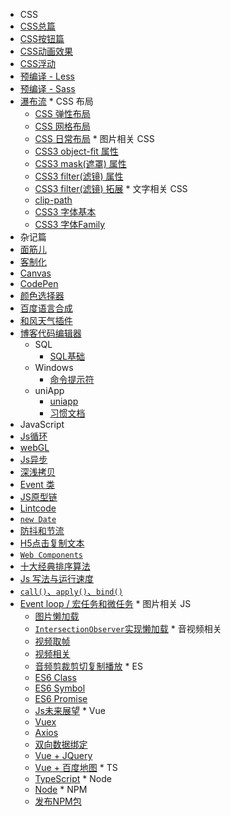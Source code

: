 
*  CSS
  *  [CSS总篇](css/css.md)
  *  [CSS按钮篇](css/button.md)
  *  [CSS动画效果](css/animation.md)
  *  [CSS浮动](css/float.md)
  *  [预编译 - Less](css/less.md)
  *  [预编译 - Sass](css/sass.md)
  *  [瀑布流](css/waterfall.md)
    *  CSS 布局
        *  [CSS 弹性布局](css/flex.md)
        *  [CSS 网格布局](css/grid.md)
        *  [CSS 日常布局](css/layout.md)
    *  图片相关 CSS
        *  [CSS3 object-fit 属性](css/fit.md)
        *  [CSS3 mask(遮罩) 属性](css/mask.md)
        *  [CSS3 filter(滤镜) 属性](css/filter.md)
        *  [CSS3 filter(滤镜) 拓展](css/drop.md)
    *  文字相关 CSS
        *  [clip-path](css/clip.md)
        *  [CSS3 字体基本](css/font.md)
        *  [CSS3 字体Family](css/family.md)
*  杂记篇
  *  [面筋儿](notes/face.md)
  *  [客制化](notes/keyboard.md)
  *  [Canvas](notes/canvas.md)
  *  [CodePen](notes/codepen.md)
  *  [颜色选择器](notes/color.md)
  *  [百度语言合成](notes/baidu.md)
  *  [和风天气插件](notes/hefeng.md)
  *  [博客代码编辑器](notes/note.md)
      * SQL
        *  [SQL基础](sql/query.md)
      * Windows
        *  [命令提示符](win/bash.md)
      * uniApp
        *  [uniapp](uniapp/uni.md)
        *  [习惯文档](uniapp/base.md)
*  JavaScript
  *  [Js循环](js/for.md)
  *  [webGL](notes/webgl.md)
  *  [Js异步](notes/Async.md)
  *  [深浅拷贝](js/deep.md)
  *  [Event 类](js/event.md)
  *  [JS原型链](js/prototype.md)
  *  [Lintcode](js/lintcode.md)
  *  [`new Date`](js/date.md)
  *  [防抖和节流](notes/debounce.md)
  *  [H5点击复制文本](notes/copy.md)
  *  [`Web Components`](js/components.md)
  *  [十大经典排序算法](js/algorithm.md)
  *  [Js 写法与运行速度](js/speed.md)
  *  [`call()`、`apply()`、`bind()`](js/cab.md)
  *  [Event loop / 宏任务和微任务](js/loop.md)
    * 图片相关 JS
      *  [图片懒加载](js/lazy.md)
      *  [`IntersectionObserver`实现懒加载](js/intersection.md)
    * 音视频相关
      *  [视频取帧](notes/video.md)
      *  [视频相关](js/barrage.md)
      *  [音频剪裁剪切复制播放](js/video.md)
    * ES
      *  [ES6 Class](js/class.md)
      *  [ES6 Symbol](js/symbol.md)
      *  [ES6 Promise](js/promise.md)
      *  [Js未来展望](js/future.md)
    * Vue
      *  [Vuex](vue/vuex.md)
      *  [Axios](vue/axios.md)
      *  [双向数据绑定](vue/property.md)
      *  [Vue + JQuery](vue/jquery.md)
      *  [Vue + 百度地图](vue/map.md)
    * TS
      *  [TypeScript](ts/ts.md)
    * Node
      *  [Node](node/node.md)
    *  NPM
      *  [发布NPM包](node/npm.md)




<!-- 侧边栏样式 -->
<style>
.sidebar {
    user-select: none;
}
.sidebar-nav li>p {
  font-size: 16px;
  font-weight: 600;
  color: #545454;
  letter-spacing: 1px;
  text-shadow: 0px 0px 1px #ff91f1;
  animation: navText 12s infinite;
}
@keyframes navText
    {
        0%   {
            text-shadow: 0px 0px 1px #ff0053;
        }
        25%  {
            text-shadow: 0px 0px 1px #00ffa0;
        }
        50%  {
            text-shadow: 0px 0px 1px #ff7500;
        }
        75%  {
            text-shadow: 0px 0px 1px #2196f3;
        }
        100% {
            text-shadow: 0px 0px 1px #ff0053;
        }
    }
.sidebar ul li {
  /* font-size: 16px; */
  font-weight:600;
}
.sidebar ul li a{
  font-size: 15px;
}
.sidebar ul>li{
    color: #676767;
    font-size: 14px!important;
    font-family: HYDiS;
}
.sidebar ul li a{
    font-family: QuTi;

}
.sidebar ul li.active>a{
  color:#d60000;
  font-size: 16px;
  font-family: cursive;
}
</style>